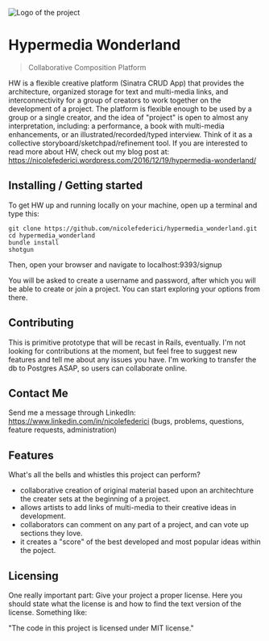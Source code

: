 ![Logo of the project](https://raw.githubusercontent.com/jehna/readme-best-practices/master/sample-logo.png)

# Hypermedia Wonderland
> Collaborative Composition Platform

HW is a flexible creative platform (Sinatra CRUD App) that provides the architecture, organized storage for text and multi-media links, and interconnectivity for a group of creators to work together on the development of a project. The platform is flexible enough to be used by a group or a single creator, and the idea of "project" is open to almost any interpretation, including: a performance, a book with multi-media enhancements, or an illustrated/recorded/typed interview.
Think of it as a collective storyboard/sketchpad/refinement tool. If you are interested to read more about HW, check out my blog post at: https://nicolefederici.wordpress.com/2016/12/19/hypermedia-wonderland/

## Installing / Getting started

To get HW up and running locally on your machine, open up a terminal and type this:

```shell
git clone https://github.com/nicolefederici/hypermedia_wonderland.git
cd hypermedia_wonderland
bundle install 
shotgun
```
Then, open your browser and navigate to localhost:9393/signup

You will be asked to create a username and password, after which you will be able to create or join a project. You can start exploring your options from there.

## Contributing

This is primitive prototype that will be recast in Rails, eventually. I'm not looking for contributions at the moment, but feel free to suggest new features and tell me about any issues you have. I'm working to transfer the db to Postgres ASAP, so users can collaborate online.

## Contact Me

Send me a message through LinkedIn:
https://www.linkedin.com/in/nicolefederici
(bugs, problems, questions, feature requests, administration)

## Features

What's all the bells and whistles this project can perform?
* collaborative creation of original material based upon an architechture the creater sets at the beginning of a project.
* allows artists to add links of multi-media to their creative ideas in development.
* collaborators can comment on any part of a project, and can vote up sections they love.
* it creates a "score" of the best developed and most popular ideas within the poject.

## Licensing

One really important part: Give your project a proper license. Here you should
state what the license is and how to find the text version of the license.
Something like:

"The code in this project is licensed under MIT license."
